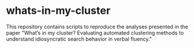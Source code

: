 # whats-in-my-cluster
This repository contains scripts to reproduce the analyses presented in the paper "What’s in my cluster? Evaluating automated clustering methods to understand idiosyncratic search behavior in verbal fluency."
